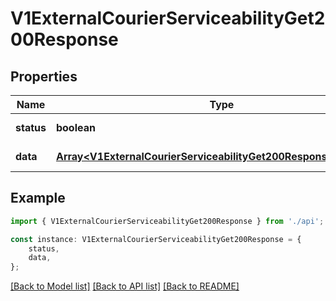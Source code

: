 # V1ExternalCourierServiceabilityGet200Response


## Properties

Name | Type | Description | Notes
------------ | ------------- | ------------- | -------------
**status** | **boolean** |  | [default to undefined]
**data** | [**Array&lt;V1ExternalCourierServiceabilityGet200ResponseDataInner&gt;**](V1ExternalCourierServiceabilityGet200ResponseDataInner.md) |  | [default to undefined]

## Example

```typescript
import { V1ExternalCourierServiceabilityGet200Response } from './api';

const instance: V1ExternalCourierServiceabilityGet200Response = {
    status,
    data,
};
```

[[Back to Model list]](../README.md#documentation-for-models) [[Back to API list]](../README.md#documentation-for-api-endpoints) [[Back to README]](../README.md)
